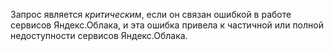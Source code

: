 Запрос является _критическим_, если он связан ошибкой в работе сервисов Яндекс.Облака, и эта ошибка привела к частичной или полной недоступности сервисов Яндекс.Облака.